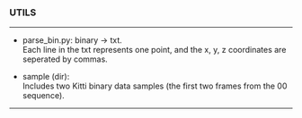 ### UTILS

-----------
- parse_bin.py: binary -> txt. <br>
  Each line in the txt represents one point, and the x, y, z coordinates are seperated by commas.

- sample (dir): <br>
  Includes two Kitti binary data samples (the first two frames from the 00 sequence).

-----------

